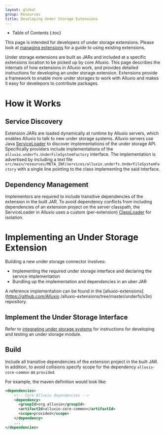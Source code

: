 ```yaml
---
layout: global
group: Resources
title: Developing Under Storage Extensions
---
```


* Table of Contents
{:toc}

This page is intended for developers of under storage extensions. Please look at [managing
extensions](UFSExtensions.html) for a guide to using existing extensions.

Under storage extensions are built as JARs and included at a specific extensions location to be
picked up by core Alluxio. This page describes the internals of how extensions in Alluxio work, and
provides detailed instructions for developing an under storage extension. Extensions provide a
framework to enable more under storages to work with Alluxio and makes it easy for develepors to
contribute packages.

# How it Works

## Service Discovery

Extension JARs are loaded dynamically at runtime by Alluxio servers, which enables Alluxio to talk
to new under storage systems. Alluxio servers use Java
[ServiceLoader](https://docs.oracle.com/javase/7/docs/api/java/util/ServiceLoader.html) to discover
implementations of the under storage API. Specifically providers include implementations of the
`alluxio.underfs.UnderFileSystemFactory` interface. The implementation is advertised by including a
text file `src/main/resources/META_INF/services/alluxio.underfs.UnderFileSystemFactory` with a
single line pointing to the class implementing the said interface.

## Dependency Management

Implementors are required to include transitive dependencies of the extension in the built JAR. To
avoid dependency conflicts from including dependencies of an extension project on the server
classpath, the ServiceLoader in Alluxio uses a custom (per-extension)
[ClassLoader](https://docs.oracle.com/javase/7/docs/api/java/lang/ClassLoader.html) for isolation.

# Implementing an Under Storage Extension

Building a new under storage connector involves: 

- Implementing the required under storage interface and declaring the service implementation
- Bundling up the implementation and dependencies in an uber JAR

A reference implementation can be found in the [alluxio-extensions](https://github.com/Alluxio
/alluxio-extensions/tree/master/underfs/s3n) repository.

## Implement the Under Storage Interface

Refer to [integrating under storage systems](Integrating-Under-Storage-Systems.html) for
instructions for developing and testing an under storage module.

## Build

Include all transitive dependencies of the extension project in the built JAR. In addition, to
avoid collisions specify scope for the dependency `alluxio-core-common` as `provided`. 

For example, the maven definition would look like:

```xml
<dependencies>
    <!-- Core Alluxio dependencies -->
    <dependency>
      <groupId>org.alluxio</groupId>
      <artifactId>alluxio-core-common</artifactId>
      <scope>provided</scope>
    </dependency>
    ...
</dependencies>
```
